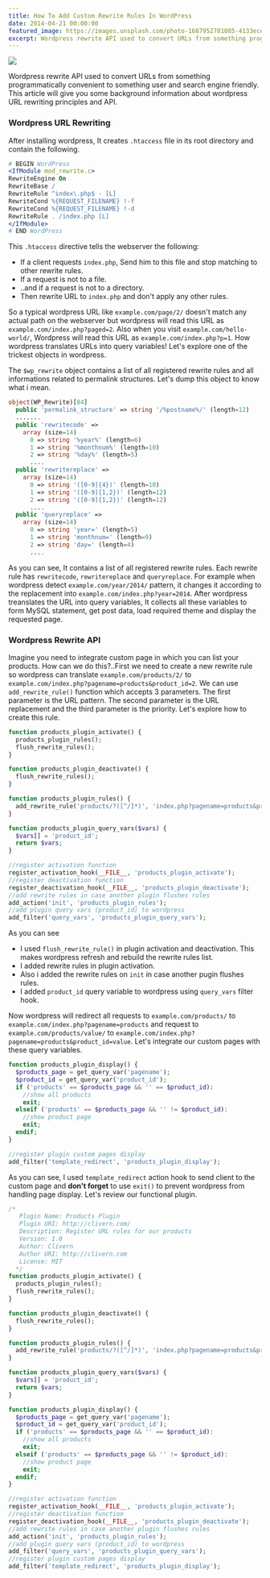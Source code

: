 ```yaml
---
title: How To Add Custom Rewrite Rules In WordPress
date: 2014-04-21 00:00:00
featured_image: https://images.unsplash.com/photo-1687952781085-4133ece5eafd?q=75&fm=jpg&w=1000&fit=max
excerpt: Wordpress rewrite API used to convert URLs from something programmatically convenient to something user and search engine friendly. This article will give you some background information about wordpress URL rewriting principles and API.
---
```


![](https://images.unsplash.com/photo-1687952781085-4133ece5eafd?q=75&fm=jpg&w=1000&fit=max)

Wordpress rewrite API used to convert URLs from something programmatically convenient to something user and search engine friendly. This article will give you some background information about wordpress URL rewriting principles and API.

### Wordpress URL Rewriting

After installing wordpress, It creates `.htaccess` file in its root directory and contain the following.

```apache
# BEGIN WordPress
<IfModule mod_rewrite.c>
RewriteEngine On
RewriteBase /
RewriteRule ^index\.php$ - [L]
RewriteCond %{REQUEST_FILENAME} !-f
RewriteCond %{REQUEST_FILENAME} !-d
RewriteRule . /index.php [L]
</IfModule>
# END WordPress
```

This `.htaccess` directive tells the webserver the following:

- If a client requests `index.php`, Send him to this file and stop matching to other rewrite rules.
- If a request is not to a file.
- ..and if a request is not to a directory.
- Then rewrite URL to `index.php` and don't apply any other rules.

So a typical wordpress URL like `example.com/page/2/` doesn't match any actual path on the webserver but wordpress will read this URL as `example.com/index.php?paged=2`. Also when you visit `example.com/hello-world/`, Wordpress will read this URL as `example.com/index.php?p=1`. How wordpress translates URLs into query variables! Let's explore one of the trickest objects in wordpress.

The `$wp_rewrite` object contains a list of all registered rewrite rules and all informations related to permalink structures. Let's dump this object to know what i mean.

```php
object(WP_Rewrite)[84]
  public 'permalink_structure' => string '/%postname%/' (length=12)
  .......
  public 'rewritecode' =>
    array (size=14)
      0 => string '%year%' (length=6)
      1 => string '%monthnum%' (length=10)
      2 => string '%day%' (length=5)
      ....
  public 'rewritereplace' =>
    array (size=14)
      0 => string '([0-9]{4})' (length=10)
      1 => string '([0-9]{1,2})' (length=12)
      2 => string '([0-9]{1,2})' (length=12)
      ....
  public 'queryreplace' =>
    array (size=14)
      0 => string 'year=' (length=5)
      1 => string 'monthnum=' (length=9)
      2 => string 'day=' (length=4)
      ....
```

As you can see, It contains a list of all registered rewrite rules. Each rewrite rule has `rewritecode`, `rewritereplace` and `queryreplace`. For example when wordpress detect `example.com/year/2014/` pattern, it changes it according to the replacement into `example.com/index.php?year=2014`. After wordpress treanslates the URL into query variables, It collects all these variables to form MySQL statement, get post data, load required theme and display the requested page.

### Wordpress Rewrite API

Imagine you need to integrate custom page in which you can list your products. How can we do this?..First we need to create a new rewrite rule so wordpress can translate `example.com/products/2/` to `example.com/index.php?pagename=products&product_id=2`. We can use `add_rewrite_rule()` function which accepts 3 parameters. The first parameter is the URL pattern. The second parameter is the URL replacement and the third parameter is the priority. Let's explore how to create this rule.

```php
function products_plugin_activate() {
  products_plugin_rules();
  flush_rewrite_rules();
}

function products_plugin_deactivate() {
  flush_rewrite_rules();
}

function products_plugin_rules() {
  add_rewrite_rule('products/?([^/]*)', 'index.php?pagename=products&product_id=$matches[1]', 'top');
}

function products_plugin_query_vars($vars) {
  $vars[] = 'product_id';
  return $vars;
}

//register activation function
register_activation_hook(__FILE__, 'products_plugin_activate');
//register deactivation function
register_deactivation_hook(__FILE__, 'products_plugin_deactivate');
//add rewrite rules in case another plugin flushes rules
add_action('init', 'products_plugin_rules');
//add plugin query vars (product_id) to wordpress
add_filter('query_vars', 'products_plugin_query_vars');
```

As you can see

- I used `flush_rewrite_rule()` in plugin activation and deactivation. This makes wordpress refresh and rebuild the rewrite rules list.
- I added rewrite rules in plugin activation.
- Also i added the rewrite rules on `init` in case another pugin flushes rules.
- I added `product_id` query variable to wordpress using `query_vars` filter hook.

Now wordpress will redirect all requests to `example.com/products/` to `example.com/index.php?pagename=products` and request to `example.com/products/value/` to `example.com/index.php?pagename=products&product_id=value`. Let's integrate our custom pages with these query variables.

```php
function products_plugin_display() {
  $products_page = get_query_var('pagename');
  $product_id = get_query_var('product_id');
  if ('products' == $products_page && '' == $product_id):
    //show all products
    exit;
  elseif ('products' == $products_page && '' != $product_id):
    //show product page
    exit;
  endif;
}

//register plugin custom pages display
add_filter('template_redirect', 'products_plugin_display');
```

As you can see, I used `template_redirect` action hook to send client to the custom page and **don't forget** to use `exit()` to prevent wordpress from handling page display. Let's review our functional plugin.

```php
/*
   Plugin Name: Products Plugin
   Plugin URI: http://clivern.com/
   Description: Register URL rules for our products
   Version: 1.0
   Author: Clivern
   Author URI: http://clivern.com
   License: MIT
  */
function products_plugin_activate() {
  products_plugin_rules();
  flush_rewrite_rules();
}

function products_plugin_deactivate() {
  flush_rewrite_rules();
}

function products_plugin_rules() {
  add_rewrite_rule('products/?([^/]*)', 'index.php?pagename=products&product_id=$matches[1]', 'top');
}

function products_plugin_query_vars($vars) {
  $vars[] = 'product_id';
  return $vars;
}

function products_plugin_display() {
  $products_page = get_query_var('pagename');
  $product_id = get_query_var('product_id');
  if ('products' == $products_page && '' == $product_id):
    //show all products
    exit;
  elseif ('products' == $products_page && '' != $product_id):
    //show product page
    exit;
  endif;
}

//register activation function
register_activation_hook(__FILE__, 'products_plugin_activate');
//register deactivation function
register_deactivation_hook(__FILE__, 'products_plugin_deactivate');
//add rewrite rules in case another plugin flushes rules
add_action('init', 'products_plugin_rules');
//add plugin query vars (product_id) to wordpress
add_filter('query_vars', 'products_plugin_query_vars');
//register plugin custom pages display
add_filter('template_redirect', 'products_plugin_display');
```